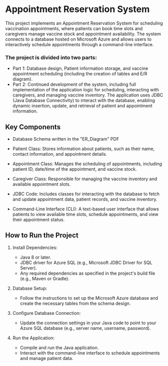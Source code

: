 #  Appointment Reservation System
This project implements an Appointment Reservation System for scheduling vaccination appointments, where patients can book time slots and caregivers manage vaccine stock and appointment availability. The system connects to a database hosted on Microsoft Azure and allows users to interactively schedule appointments through a command-line interface.

### The project is divided into two parts:

* Part 1: Database design, Patient information storage, and vaccine appointment scheduling (including the creation of tables and E/R diagram).
* Part 2: Continued development of the system, including full implementation of the application logic for scheduling, interacting with caregivers, and managing vaccine inventory.
The application uses JDBC (Java Database Connectivity) to interact with the database, enabling dynamic insertion, update, and retrieval of patient and appointment information.

## Key Components
* Database Schema written in the "ER_Diagram" PDF

* Patient Class: Stores information about patients, such as their name, contact information, and appointment details.

* Appointment Class: Manages the scheduling of appointments, including patient ID, date/time of the appointment, and vaccine stock.

* Caregiver Class: Responsible for managing the vaccine inventory and available appointment slots.

* JDBC Code: Includes classes for interacting with the database to fetch and update appointment data, patient records, and vaccine inventory.

* Command-Line Interface (CLI): A text-based user interface that allows patients to view available time slots, schedule appointments, and view their appointment status.

## How to Run the Project
1. Install Dependencies: 
    * Java 8 or later.
    * JDBC driver for Azure SQL (e.g., Microsoft JDBC Driver for SQL Server).
    * Any required dependencies as specified in the project's build file (e.g., Maven or Gradle).

2. Database Setup:
    * Follow the instructions to set up the Microsoft Azure database and create the necessary tables from the schema design.

3. Configure Database Connection:
    * Update the connection settings in your Java code to point to your Azure SQL database (e.g., server name, username, password).

4. Run the Application:
    * Compile and run the Java application.
    * Interact with the command-line interface to schedule appointments and manage patient data.
